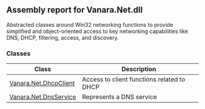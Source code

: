 ## Assembly report for Vanara.Net.dll
Abstracted classes around Win32 networking functions to provide simplified and object-oriented access to key networking capabilities like DNS, DHCP, filtering, access, and discovery.
### Classes
Class | Description
---- | ----
[Vanara.Net.DhcpClient](https://github.com/dahall/Vanara/search?l=C%23&q=DhcpClient) | Access to client functions related to DHCP
[Vanara.Net.DnsService](https://github.com/dahall/Vanara/search?l=C%23&q=DnsService) | Represents a DNS service
